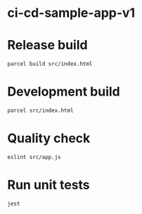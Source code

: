 # ci-cd-sample-app-v1

# Release build

```parcel build src/index.html```

# Development build

```parcel src/index.html```

# Quality check

```eslint src/app.js```

# Run unit tests

```jest```
